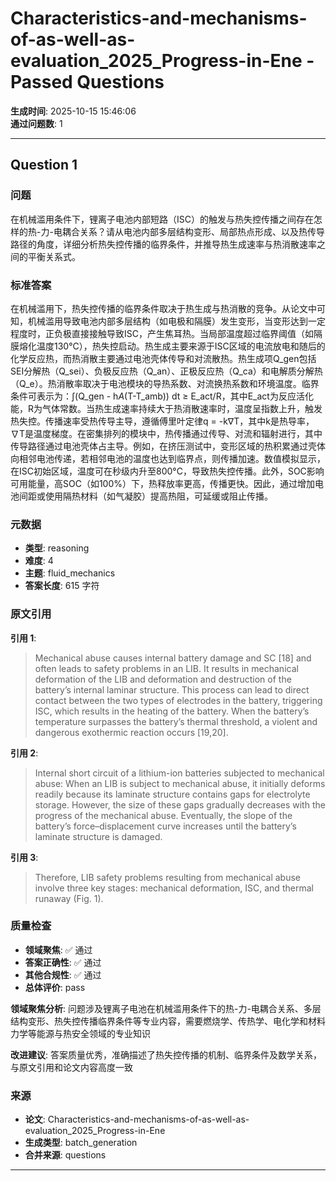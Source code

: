 # Characteristics-and-mechanisms-of-as-well-as-evaluation_2025_Progress-in-Ene - Passed Questions

**生成时间**: 2025-10-15 15:46:06  
**通过问题数**: 1

---

## Question 1

### 问题

在机械滥用条件下，锂离子电池内部短路（ISC）的触发与热失控传播之间存在怎样的热-力-电耦合关系？请从电池内部多层结构变形、局部热点形成、以及热传导路径的角度，详细分析热失控传播的临界条件，并推导热生成速率与热消散速率之间的平衡关系式。

### 标准答案

在机械滥用下，热失控传播的临界条件取决于热生成与热消散的竞争。从论文中可知，机械滥用导致电池内部多层结构（如电极和隔膜）发生变形，当变形达到一定程度时，正负极直接接触导致ISC，产生焦耳热。当局部温度超过临界阈值（如隔膜熔化温度130°C），热失控启动。热生成主要来源于ISC区域的电流放电和随后的化学反应热，而热消散主要通过电池壳体传导和对流散热。热生成项Q_gen包括SEI分解热（Q_sei）、负极反应热（Q_an）、正极反应热（Q_ca）和电解质分解热（Q_e）。热消散率取决于电池模块的导热系数、对流换热系数和环境温度。临界条件可表示为：∫(Q_gen - h*A*(T-T_amb)) dt ≥ E_act/R，其中E_act为反应活化能，R为气体常数。当热生成速率持续大于热消散速率时，温度呈指数上升，触发热失控。传播速率受热传导主导，遵循傅里叶定律q = -k∇T，其中k是热导率，∇T是温度梯度。在密集排列的模块中，热传播通过传导、对流和辐射进行，其中传导路径通过电池壳体占主导。例如，在挤压测试中，变形区域的热积累通过壳体向相邻电池传递，若相邻电池的温度也达到临界点，则传播加速。数值模拟显示，在ISC初始区域，温度可在秒级内升至800°C，导致热失控传播。此外，SOC影响可用能量，高SOC（如100%）下，热释放率更高，传播更快。因此，通过增加电池间距或使用隔热材料（如气凝胶）提高热阻，可延缓或阻止传播。

### 元数据

- **类型**: reasoning
- **难度**: 4
- **主题**: fluid_mechanics
- **答案长度**: 615 字符

### 原文引用

**引用 1**:
> Mechanical abuse causes internal battery damage and SC [18] and often leads to safety problems in an LIB. It results in mechanical deformation of the LIB and deformation and destruction of the battery’s internal laminar structure. This process can lead to direct contact between the two types of electrodes in the battery, triggering ISC, which results in the heating of the battery. When the battery’s temperature surpasses the battery’s thermal threshold, a violent and dangerous exothermic reaction occurs [19,20].

**引用 2**:
> Internal short circuit of a lithium-ion batteries subjected to mechanical abuse: When an LIB is subject to mechanical abuse, it initially deforms readily because its laminate structure contains gaps for electrolyte storage. However, the size of these gaps gradually decreases with the progress of the mechanical abuse. Eventually, the slope of the battery’s force–displacement curve increases until the battery’s laminate structure is damaged.

**引用 3**:
> Therefore, LIB safety problems resulting from mechanical abuse involve three key stages: mechanical deformation, ISC, and thermal runaway (Fig. 1).

### 质量检查

- **领域聚焦**: ✅ 通过
- **答案正确性**: ✅ 通过
- **其他合规性**: ✅ 通过
- **总体评价**: pass

**领域聚焦分析**: 问题涉及锂离子电池在机械滥用条件下的热-力-电耦合关系、多层结构变形、热失控传播临界条件等专业内容，需要燃烧学、传热学、电化学和材料力学等能源与热安全领域的专业知识

**改进建议**: 答案质量优秀，准确描述了热失控传播的机制、临界条件及数学关系，与原文引用和论文内容高度一致

### 来源

- **论文**: Characteristics-and-mechanisms-of-as-well-as-evaluation_2025_Progress-in-Ene
- **生成类型**: batch_generation
- **合并来源**: questions

---

